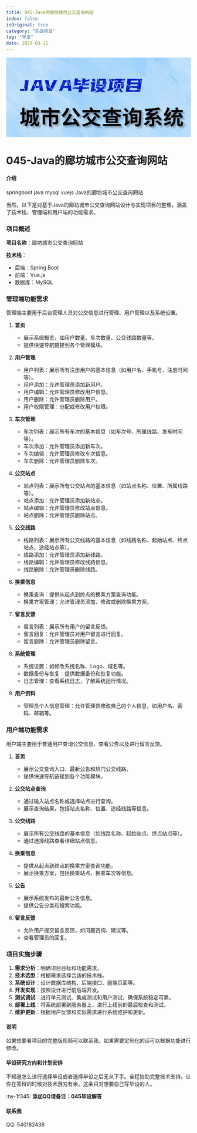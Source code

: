 ```yaml
---
title: 045-Java的廊坊城市公交查询网站
index: false
isOriginal: true
category: "实战项目"
tag: "毕设"
date: 2025-03-11
---
```


![](./045.png)

# 045-Java的廊坊城市公交查询网站

#### 介绍
springboot java mysql vuejs Java的廊坊城市公交查询网站

当然，以下是对基于Java的廊坊城市公交查询网站设计与实现项目的整理，涵盖了技术栈、管理端和用户端的功能需求。

### 项目概述

**项目名称**：廊坊城市公交查询网站

**技术栈**：
- 后端：Spring Boot
- 前端：Vue.js
- 数据库：MySQL

### 管理端功能需求

管理端主要用于后台管理人员对公交信息进行管理、用户管理以及系统设置。

1. **首页**
    - 展示系统概览，如用户数量、车次数量、公交线路数量等。
    - 提供快速导航链接到各个管理模块。

2. **用户管理**
    - 用户列表：展示所有注册用户的基本信息（如用户名、手机号、注册时间等）。
    - 用户添加：允许管理员添加新用户。
    - 用户编辑：允许管理员修改用户信息。
    - 用户删除：允许管理员删除用户。
    - 用户权限管理：分配或修改用户权限。

3. **车次管理**
    - 车次列表：展示所有车次的基本信息（如车次号、所属线路、发车时间等）。
    - 车次添加：允许管理员添加新车次。
    - 车次编辑：允许管理员修改车次信息。
    - 车次删除：允许管理员删除车次。

4. **公交站点**
    - 站点列表：展示所有公交站点的基本信息（如站点名称、位置、所属线路等）。
    - 站点添加：允许管理员添加新站点。
    - 站点编辑：允许管理员修改站点信息。
    - 站点删除：允许管理员删除站点。

5. **公交线路**
    - 线路列表：展示所有公交线路的基本信息（如线路名称、起始站点、终点站点、途经站点等）。
    - 线路添加：允许管理员添加新线路。
    - 线路编辑：允许管理员修改线路信息。
    - 线路删除：允许管理员删除线路。

6. **换乘信息**
    - 换乘查询：提供从起点到终点的换乘方案查询功能。
    - 换乘方案管理：允许管理员添加、修改或删除换乘方案。

7. **留言反馈**
    - 留言列表：展示所有用户的留言反馈。
    - 留言回复：允许管理员对用户留言进行回复。
    - 留言删除：允许管理员删除留言。

8. **系统管理**
    - 系统设置：如修改系统名称、Logo、域名等。
    - 数据备份与恢复：提供数据备份和恢复功能。
    - 日志管理：查看系统日志，了解系统运行情况。

9. **用户资料**
    - 管理员个人信息管理：允许管理员修改自己的个人信息，如用户名、密码、邮箱等。

### 用户端功能需求

用户端主要用于普通用户查询公交信息、查看公告以及进行留言反馈。

1. **首页**
    - 展示公交查询入口、最新公告和热门公交线路。
    - 提供快速导航链接到各个功能模块。

2. **公交站点查询**
    - 通过输入站点名称或选择站点进行查询。
    - 展示查询结果，包括站点名称、位置、途经线路等信息。

3. **公交线路**
    - 展示所有公交线路的基本信息（如线路名称、起始站点、终点站点等）。
    - 通过选择线路查看详细站点信息。

4. **换乘信息**
    - 提供从起点到终点的换乘方案查询功能。
    - 展示换乘方案，包括换乘站点、换乘车次等信息。

5. **公告**
    - 展示系统发布的最新公告信息。
    - 提供公告分类和搜索功能。

6. **留言反馈**
    - 允许用户提交留言反馈，如问题咨询、建议等。
    - 查看管理员的回复。

### 项目实施步骤

1. **需求分析**：明确项目目标和功能需求。
2. **技术选型**：根据需求选择合适的技术栈。
3. **系统设计**：设计数据库结构、后端接口、前端页面等。
4. **开发实现**：按照设计进行前后端开发。
5. **测试调试**：进行单元测试、集成测试和用户测试，确保系统稳定可靠。
6. **部署上线**：将系统部署到服务器上，进行上线前的最后检查和测试。
7. **维护更新**：根据用户反馈和实际需求进行系统维护和更新。


#### 说明
如果想要看项目的完整版视频可以联系我。如果需要定制化的话可以根据功能进行修改。

#### 毕设研究方向和计划安排
不知道怎么进行选择毕设或者选择毕设之后无从下手。全程协助完整技术支持。让你在答辩的时候对技术游刃有余。这条只对想要自己写毕设的人。

:tw-1f345: **添加QQ请备注：045毕设解答**

#### 联系我
QQ: 540182436
